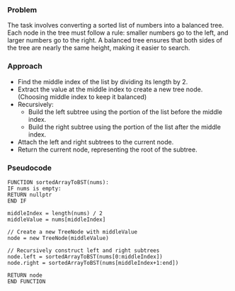 
### Problem
The task involves converting a sorted list of numbers into a balanced tree. 
Each node in the tree must follow a rule: smaller numbers go to the left, and larger numbers go to the right. 
A balanced tree ensures that both sides of the tree are nearly the same height, making it easier to search. 

### Approach
- Find the middle index of the list by dividing its length by 2.
- Extract the value at the middle index to create a new tree node. (Choosing middle index to keep it balanced)
- Recursively:
    - Build the left subtree using the portion of the list before the middle index.
    - Build the right subtree using the portion of the list after the middle index.
- Attach the left and right subtrees to the current node.
- Return the current node, representing the root of the subtree.

### Pseudocode
```
FUNCTION sortedArrayToBST(nums):
IF nums is empty:
RETURN nullptr
END IF

middleIndex = length(nums) / 2
middleValue = nums[middleIndex]

// Create a new TreeNode with middleValue
node = new TreeNode(middleValue)

// Recursively construct left and right subtrees
node.left = sortedArrayToBST(nums[0:middleIndex])
node.right = sortedArrayToBST(nums[middleIndex+1:end])

RETURN node
END FUNCTION
```